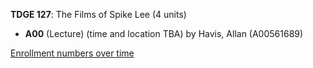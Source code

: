 **TDGE 127**: The Films of Spike Lee (4 units)

- **A00** (Lecture) (time and location TBA) by Havis, Allan (A00561689)

[Enrollment numbers over time](./TDGE127.tsv)
